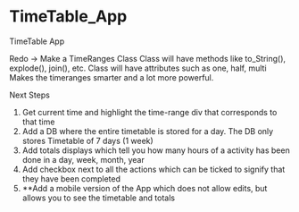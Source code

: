 # TimeTable_App
TimeTable App

Redo
-> Make a TimeRanges Class
Class will have methods like to_String(), explode(), join(), etc.
Class will have attributes such as one, half, multi
Makes the timeranges smarter and a lot more powerful. 

Next Steps
1. Get current time and highlight the time-range div that corresponds to that time
2. Add a DB where the entire timetable is stored for a day. The DB only stores Timetable of 7 days (1 week)
3. Add totals displays which tell you how many hours of a activity has been done in a day, week, month, year
4. Add checkbox next to all the actions which can be ticked to signify that they have been completed
5. **Add a mobile version of the App which does not allow edits, but allows you to see the timetable and totals
